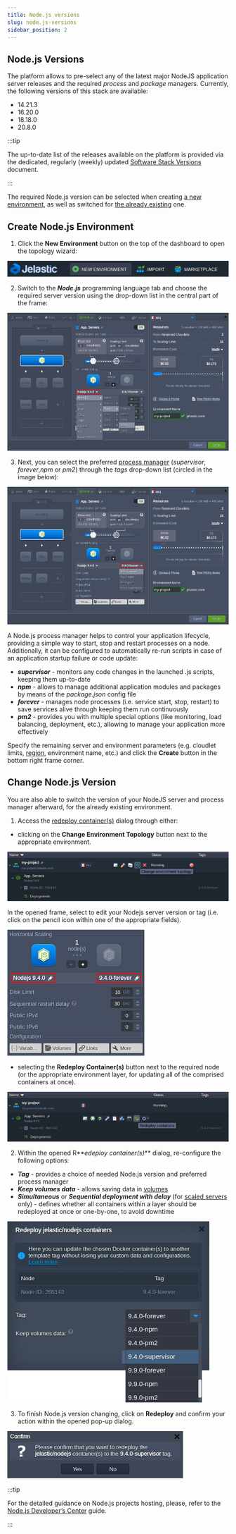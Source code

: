```yaml
---
title: Node.js versions
slug: node.js-versions
sidebar_position: 2
---
```


## Node.js Versions

The platform allows to pre-select any of the latest major NodeJS application server releases and the required _process_ and _package_ managers. Currently, the following versions of this stack are available:

- 14.21.3
- 16.20.0
- 18.18.0
- 20.8.0

:::tip

The up-to-date list of the releases available on the platform is provided via the dedicated, regularly (weekly) updated [Software Stack Versions](/docs/quickstart/software-stack-versions) document.

:::

The required Node.js version can be selected when creating [a new environment](/docs/Nodejs/Node.js%20Versions#create-nodejs-environment), as well as switched for [the already existing](/docs/Nodejs/Node.js%20Versions#change-nodejs-version) one.

## Create Node.js Environment

1. Click the **New Environment** button on the top of the dashboard to open the topology wizard:

<div style={{
    display:'flex',
    justifyContent: 'center',
    margin: '0 0 1rem 0'
}}>

![Locale Dropdown](./img/NodejsVersions/01-new-environment-button.png)

</div>

2. Switch to the **_Node.js_** programming language tab and choose the required server version using the drop-down list in the central part of the frame:

<div style={{
    display:'flex',
    justifyContent: 'center',
    margin: '0 0 1rem 0'
}}>

![Locale Dropdown](./img/NodejsVersions/02-wizard-select-nodejs-version.png)

</div>

3. Next, you can select the preferred [process manager](/docs/Nodejs/Nodejs%20Apps%20Specifications/Process%20Managers#nodejs-process-managers) (_supervisor_, _forever_,_npm_ or _pm2_) through the _tags_ drop-down list (circled in the image below):

<div style={{
    display:'flex',
    justifyContent: 'center',
    margin: '0 0 1rem 0'
}}>

![Locale Dropdown](./img/NodejsVersions/03-wizard-select-process-manager.png)

</div>

A Node.js process manager helps to control your application lifecycle, providing a simple way to start, stop and restart processes on a node. Additionally, it can be configured to automatically re-run scripts in case of an application startup failure or code update:

- **_supervisor_** - monitors any code changes in the launched .js scripts, keeping them up-to-date
- **_npm_** - allows to manage additional application modules and packages by means of the _package.json_ config file
- **_forever_** - manages node processes (i.e. service start, stop, restart) to save services alive through keeping them run continuously
- **_pm2_** - provides you with multiple special options (like monitoring, load balancing, deployment, etc.), allowing to manage your application more effectively

Specify the remaining server and environment parameters (e.g. cloudlet limits, [region](/docs/EnvironmentManagement/Environment%20Regions/Choosing%20a%20Region#environment-regions), environment name, etc.) and click the **Create** button in the bottom right frame corner.

## Change Node.js Version

You are also able to switch the version of your NodeJS server and process manager afterward, for the already existing environment.

1. Access the [redeploy container(s)](/docs/category/container-deployment) dialog through either:

- clicking on the **Change Environment Topology** button next to the appropriate environment.

<div style={{
    display:'flex',
    justifyContent: 'center',
    margin: '0 0 1rem 0'
}}>

![Locale Dropdown](./img/NodejsVersions/04-change-topology-button.png)

</div>

In the opened frame, select to edit your Nodejs server version or tag (i.e. click on the pencil icon within one of the appropriate fields).

<div style={{
    display:'flex',
    justifyContent: 'center',
    margin: '0 0 1rem 0'
}}>

![Locale Dropdown](./img/NodejsVersions/05-wizard-redeploy.png)

</div>

- selecting the **Redeploy Container(s)** button next to the required node (or the appropriate environment layer, for updating all of the comprised containers at once).

<div style={{
    display:'flex',
    justifyContent: 'center',
    margin: '0 0 1rem 0'
}}>

![Locale Dropdown](./img/NodejsVersions/06-redeploy-button.png)

</div>

2. Within the opened R**_edeploy container(s)_** dialog, re-configure the following options:

- **_Tag_** - provides a choice of needed Node.js version and preferred process manager
- **_Keep volumes data_** - allows saving data in [volumes](/docs/Container/Container%20Configuration/Volumes)
- **_Simultaneous_** or **_Sequential deployment with delay_** (for [scaled servers](/docs/ApplicationSetting/Scaling%20And%20Clustering/Horizontal%20Scaling) only) - defines whether all containers within a layer should be redeployed at once or one-by-one, to avoid downtime

<div style={{
    display:'flex',
    justifyContent: 'center',
    margin: '0 0 1rem 0'
}}>

![Locale Dropdown](./img/NodejsVersions/07-redeploy-dialog.png)

</div>

3. To finish Node.js version changing, click on **Redeploy** and confirm your action within the opened pop-up dialog.

<div style={{
    display:'flex',
    justifyContent: 'center',
    margin: '0 0 1rem 0'
}}>

![Locale Dropdown](./img/NodejsVersions/08-redeploy-confirmation.png)

</div>

:::tip

For the detailed guidance on Node.js projects hosting, please, refer to the [Node.js Developer’s Center](/docs/Nodejs/Node.js%20Dev%20Center#nodejs-hosting) guide.

:::
